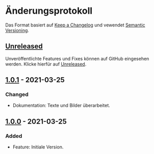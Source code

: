 # Änderungsprotokoll
Das Format basiert auf [Keep a Changelog](https://keepachangelog.com/en/1.0.0/) und vewendet [Semantic Versioning](https://semver.org/spec/v2.0.0.html).

## [Unreleased]
Unveröffentlichte Features und Fixes können auf GitHub eingesehen werden. Klicke hierfür auf [Unreleased].

## [1.0.1] - 2021-03-25

### Changed
- Dokumentation: Texte und Bilder überarbeitet.

## [1.0.0] - 2021-03-25

### Added
- Feature: Initiale Version.

[Unreleased]: https://github.com/RobinTheHood/attribute-price-update/compare/1.0.1...HEAD
[1.0.1]: https://github.com/ModifiedCommunityModules/recover-cart-sales/compare/1.0.0...1.0.1
[1.0.0]: https://github.com/RobinTheHood/attribute-price-update/releases/tag/1.0.0